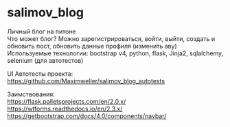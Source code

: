 # salimov_blog
Личный блог на питоне<br>
Что может блог? Можно зарегистрироваться, войти, выйти, создать и обновить пост, обновить данные профиля (изменить аву)<br>
Используемые технологии: bootstrap v4, python, flask, Jinja2, sqlalchemy, selenium (для автотестов)<br>

UI Автотесты проекта: https://github.com/Maximweller/salimov_blog_autotests <br>

Заимствования:<br>
https://flask.palletsprojects.com/en/2.0.x/ <br>
https://wtforms.readthedocs.io/en/2.3.x/ <br>
https://getbootstrap.com/docs/4.0/components/navbar/ <br>
